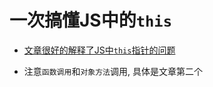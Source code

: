 # 一次搞懂JS中的`this`

* [文章很好的解释了JS中`this`指针的问题]('https://zhuanlan.zhihu.com/p/78218727')

* 注意`函数调用`和`对象方法`调用, 具体是文章第二个
